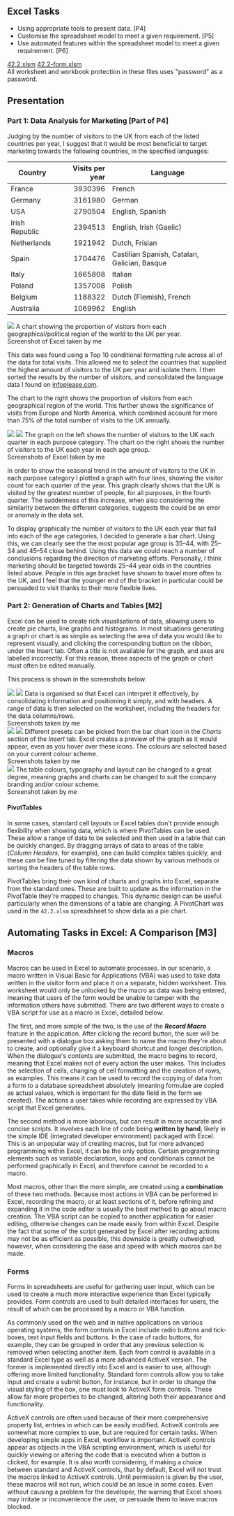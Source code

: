 ## Excel Tasks

* Using appropriate tools to present data. [P4]
* Customise the spreadsheet model to meet a given requirement. [P5]
* Use automated features within the spreadsheet model to meet a given requirement. [P6]

<div class="f">
	<a href="/btec/f/42.2.xlsm" class="ref">42.2.xlsm</a>
	<a href="/btec/f/42.2-form.xlsm" class="ref">42.2-form.xlsm</a>
</div>

<div class="n">All worksheet and workbook protection in these files uses "password" as a password.</div>

## Presentation

### Part 1: Data Analysis for Marketing [Part of P4]

Judging by the number of visitors to the UK from each of the listed countries per year, I suggest that it would be most beneficial to target marketing towards the following countries, in the specified languages:

| Country			| Visits per year	| Language											
|-------------------|------------------:| --------
| France			| 3930396			| French
| Germany			| 3161980			| German
| USA				| 2790504			| English, Spanish
| Irish Republic	| 2394513			| English, Irish (Gaelic)
| Netherlands		| 1921942			| Dutch, Frisian
| Spain				| 1704476			| Castilian Spanish, Catalan, Galician, Basque
| Italy				| 1665808			| Italian
| Poland			| 1357008			| Polish
| Belgium			| 1188322			| Dutch (Flemish), French
| Australia			| 1069962			| English

<div class="i r">
	<img src="/btec/i/42.2.3.png">
	A chart showing the proportion of visitors from each geographical/political region of the world to the UK per year.
	<div>Screenshot of Excel taken by me</div>
</div>

This data was found using a Top 10 conditional formatting rule across all of the data for total visits. This allowed me to select the countries that supplied the highest amount of visitors to the UK per year and isolate them. I then sorted the results by the number of visitors, and consolidated the language data I found on [infoplease.com](http://www.infoplease.com/ipa/A0855611.html).

The chart to the right shows the proportion of visitors from each geographical region of the world. This further shows the significance of visits from Europe and North America, which combined account for more than 75% of the total number of visits to the UK annually.

<div class="i h">
	<img src="/btec/i/42.2.1.png">
	<img src="/btec/i/42.2.2.png">
	The graph on the left shows the number of visitors to the UK each quarter in each purpose category. The chart on the right shows the number of visitors to the UK each year in each age group.
	<div>Screenshots of Excel taken by me</div>
</div>

In order to show the seasonal trend in the amount of visitors to the UK in each purpose category I plotted a graph with four lines, showing the visitor count for each quarter of the year. This graph clearly shows that the UK is visited by the greatest number of people, for all purposes, in the fourth quarter. The suddenness of this increase, when also considering the similarity between the different categories, suggests the could be an error or anomaly in the data set.

To display graphically the number of visitors to the UK each year that fall into each of the age categories, I decided to generate a bar chart. Using this, we can clearly see the the most popular age group is 35&ndash;44, with 25&ndash;34 and 45&ndash;54 close behind. Using this data we could reach a number of conclusions regarding the direction of marketing efforts. Personally, I think marketing should be targeted towards 25&ndash;44 year olds in the countries listed above. People in this age bracket have shown to travel more often to the UK, and I feel that the younger end of the bracket in particular could be persuaded to visit thanks to their more flexible lives.

### Part 2: Generation of Charts and Tables [M2]

Excel can be used to create rich visualisations of data, allowing users to create pie charts, line graphs and histograms. In most situations generating a graph or chart is as simple as selecting the area of data you would like to represent visually, and clicking the corresponding button on the ribbon, under the Insert tab. Often a title is not available for the graph, and axes are labelled incorrectly. For this reason, these aspects of the graph or chart must often be edited manually.

This process is shown in the screenshots below.

<div class="i h">
	<img src="/btec/i/42.2.4.png">
	<img src="/btec/i/42.2.5.png">
	Data is organised so that Excel can interpret it effectively, by consolidating information and positioning it simply, and with headers. A range of data is then selected on the worksheet, including the headers for the data columns/rows.
	<div>Screenshots taken by me</div>
</div>

<div class="i h">
	<img src="/btec/i/42.2.6.png">
	<img src="/btec/i/42.2.7.png">
	Different presets can be picked from the bar chart icon in the <em>Charts</em> section of the <em>Insert</em> tab. Excel creates a preview of the graph as it would appear, even as you hover over these icons. The colours are selected based on your current colour scheme.
	<div>Screenshots taken by me</div>
</div>

<div class="i">
	<img src="/btec/i/42.2.8.png">
	The table colours, typography and layout can be changed to a great degree, meaning graphs and charts can be changed to suit the company branding and/or colour scheme.
	<div>Screenshot taken by me</div>
</div>

#### PivotTables

In some cases, standard cell layouts or Excel tables don't provide enough flexibility when showing data, which is where PivotTables can be used. These allow a range of data to be selected and then used in a table that can be quickly changed. By dragging arrays of data to areas of the table (*Column Headers*, for example), one can build complex tables quickly, and these can be fine tuned by filtering the data shown by various methods or sorting the headers of the table rows.

PivotTables bring their own kind of charts and graphs into Excel, separate from the standard ones. These are built to update as the information in the PivotTable they're mapped to changes. This dynamic design can be useful particularly when the dimensions of a table are changing. A PivotChart was used in the `42.2.xlsm` spreadsheet to show data as a pie chart.

## Automating Tasks in Excel: A Comparison [M3]

### Macros

Macros can be used in Excel to automate processes. In our scenario, a macro written in Visual Basic for Applications (VBA) was used to take data written in the visitor form and place it on a separate, hidden worksheet. This worksheet would only be unlocked by the macro as data was being entered, meaning that users of the form would be unable to tamper with the information others have submitted. There are two different ways to create a VBA script for use as a macro in Excel, detailed below:

The first, and more simple of the two, is the use of the ***Record Macro*** feature in the application. After clicking the record button, the suer will be presented with a dialogue box asking them to name the macro they're about to create, and optionally give it a keyboard shortcut and longer description. When the dialogue's contents are submitted, the macro begins to record, meaning that Excel makes not of every action the user makes. This includes the selection of cells, changing of cell formatting and the creation of rows, as examples. This means it can be used to record the copying of data from a form to a database spreadsheet absolutely (meaning formulae are copied as actual values, which is important for the date field in the form we created). The actions a user takes while recording are expressed by VBA script that Excel generates.

The second method is more laborious, but can result in more accurate and concise scripts. It involves each line of code being **written by hand**, likely in the simple IDE (integrated developer environment) packaged with Excel. This is an unpopular way of creating macros, but for more advanced programming within Excel, it can be the only option. Certain programming elements such as variable declaration, loops and conditionals cannot be performed graphically in Excel, and therefore cannot be recorded to a macro.

Most macros, other than the more simple, are created using a **combination** of these two methods. Because most actions in VBA can be performed in Excel, recording the macro, or at least sections of it, before refining and expanding it in the code editor is usually the best method to go about macro creation. The VBA script can be copied to another application for easier editing, otherwise changes can be made easily from within Excel. Despite the fact that some of the script generated by Excel after recording actions may not be as efficient as possible, this downside is greatly outweighed, however, when considering the ease and speed with which macros can be made.

### Forms

Forms in spreadsheets are useful for gathering user input, which can be used to create a much more interactive experience than Excel typically provides. Form controls are used to built detailed interfaces for users, the result of which can be processed by a macro or VBA function.

As commonly used on the web and in native applications on various operating systems, the form controls in Excel include radio buttons and tick-boxes, text input fields and buttons. In the case of radio buttons, for example, they can be grouped in order that any previous selection is removed when selecting another item. Each from control is available in a standard Excel type as well as a more advanced ActiveX version. The former is implemented directly into Excel and is easier to use, although offering more limited functionality. Standard form controls allow you to take input and create a submit button, for instance, but in order to change the visual styling of the box, one must look to ActiveX form controls. These allow far more properties to be changed, altering both their appearance and functionality.

ActiveX controls are often used because of their more comprehensive property list, entries in which can be easily modified. ActiveX controls are somewhat more complex to use, but are required for certain tasks. When developing simple apps in Excel, workflow is important. ActiveX controls appear as objects in the VBA scripting environment, which is useful for quickly viewing or altering the code that is executed when a button is clicked, for example. It is also worth considering, if making a choice between standard and ActiveX controls, that by default, Excel will not trust the macros linked to ActiveX controls. Until permission is given by the user, these macros will not run, which could be an issue in some cases. Even without causing a problem for the developer, the warning that Excel shows may irritate or inconvenience the user, or persuade them to leave macros blocked.